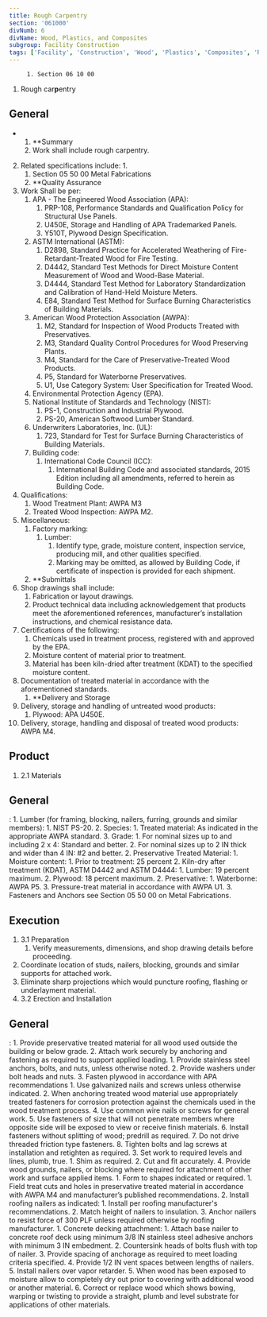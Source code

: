 ```yaml
---
title: Rough Carpentry
section: '061000'
divNumb: 6
divName: Wood, Plastics, and Composites
subgroup: Facility Construction
tags: ['Facility', 'Construction', 'Wood', 'Plastics', 'Composites', 'Rough', 'Carpentry']
---
```


         1. Section 06 10 00
1. Rough car**p**entry

## General


* 
	1. **Summary
   1. Work shall include rough carpentry.
2. Related specifications include:
      1. 
	1. Section 05 50 00 Metal Fabrications
	2. **Quality Assurance
3. Work Shall be per:
	1. APA - The Engineered Wood Association (APA):
		1. PRP-108, Performance Standards and Qualification Policy for Structural Use Panels.
		2. U450E, Storage and Handling of APA Trademarked Panels.
		3. Y510T, Plywood Design Specification.
	2. ASTM International (ASTM):
		1. D2898, Standard Practice for Accelerated Weathering of Fire-Retardant-Treated Wood for Fire Testing.
		2. D4442, Standard Test Methods for Direct Moisture Content Measurement of Wood and Wood-Base Material.
		3. D4444, Standard Test Method for Laboratory Standardization and Calibration of Hand-Held Moisture Meters.
		4. E84, Standard Test Method for Surface Burning Characteristics of Building Materials.
	3. American Wood Protection Association (AWPA):
		1. M2, Standard for Inspection of Wood Products Treated with Preservatives.
		2. M3, Standard Quality Control Procedures for Wood Preserving Plants.
		3. M4, Standard for the Care of Preservative-Treated Wood Products.
		4. P5, Standard for Waterborne Preservatives.
		5. U1, Use Category System: User Specification for Treated Wood.
	4. Environmental Protection Agency (EPA).
	5. National Institute of Standards and Technology (NIST):
		1. PS-1, Construction and Industrial Plywood.
		2. PS-20, American Softwood Lumber Standard.
	6. Underwriters Laboratories, Inc. (UL):
		1. 723, Standard for Test for Surface Burning Characteristics of Building Materials.
	7. Building code:
		1. International Code Council (ICC):
			1. International Building Code and associated standards, 2015 Edition including all amendments, referred to herein as Building Code.
4. Qualifications:
	1. Wood Treatment Plant: AWPA M3
	2. Treated Wood Inspection: AWPA M2.
5. Miscellaneous:
	1. Factory marking:
		1. Lumber:
			1. Identify type, grade, moisture content, inspection service, producing mill, and other qualities specified.
			2. Marking may be omitted, as allowed by Building Code, if certificate of inspection is provided for each shipment.
	2. **Submittals
6. Shop drawings shall include:
	1. Fabrication or layout drawings. 
	2. Product technical data including acknowledgement that products meet the aforementioned references, manufacturer’s installation instructions, and chemical resistance data.
7. Certifications of the following:
	1. Chemicals used in treatment process, registered with and approved by the EPA.
	2. Moisture content of material prior to treatment.
	3. Material has been kiln-dried after treatment (KDAT) to the specified moisture content.
8. Documentation of treated material in accordance with the aforementioned standards. 
	1. **Delivery and Storage
9. Delivery, storage and handling of untreated wood products:
	1. Plywood: APA U450E.
10. Delivery, storage, handling and disposal of treated wood products: AWPA M4.
   ## Product
1. 2.1 Materials

## General

:
	1. Lumber (for framing, blocking, nailers, furring, grounds and similar members):
		1. NIST PS-20.
		2. Species:
			1. Treated material: As indicated in the appropriate AWPA standard.
		3. Grade:
			1. For nominal sizes up to and including 2 x 4: Standard and better.
			2. For nominal sizes up to 2 IN thick and wider than 4 IN: #2 and better.
	2. Preservative Treated Material:
		1. Moisture content:
			1. Prior to treatment: 25 percent
			2. Kiln-dry after treatment (KDAT), ASTM D4442 and ASTM D4444:
				1. Lumber: 19 percent maximum.
				2. Plywood: 18 percent maximum.
		2. Preservative:
			1. Waterborne: AWPA P5.
		3. Pressure-treat material in accordance with AWPA U1.
	3. Fasteners and Anchors see Section 05 50 00 on Metal Fabrications.


## Execution

1. 3.1 Preparation
   1. Verify measurements, dimensions, and shop drawing details before proceeding.
2. Coordinate location of studs, nailers, blocking, grounds and similar supports for attached work.
3. Eliminate sharp projections which would puncture roofing, flashing or underlayment material.
1. 3.2 Erection and Installation

## General

:
	1. Provide preservative treated material for all wood used outside the building or below grade.
2. Attach work securely by anchoring and fastening as required to support applied loading. 
	1. Provide stainless steel anchors, bolts, and nuts, unless otherwise noted.
	2. Provide washers under bolt heads and nuts.
	3. Fasten plywood in accordance with APA recommendations
		1. Use galvanized nails and screws unless otherwise indicated.
		2. When anchoring treated wood material use appropriately treated fasteners for corrosion protection against the chemicals used in the wood treatment process.
	4. Use common wire nails or screws for general work.
	5. Use fasteners of size that will not penetrate members where opposite side will be exposed to view or receive finish materials.
	6. Install fasteners without splitting of wood; predrill as required.
	7. Do not drive threaded friction type fasteners.
	8. Tighten bolts and lag screws at installation and retighten as required.
3. Set work to required levels and lines, plumb, true.
	1. Shim as required.
	2. Cut and fit accurately.
4. Provide wood grounds, nailers, or blocking where required for attachment of other work and surface applied items.
	1. Form to shapes indicated or required.
		1. Field treat cuts and holes in preservative treated material in accordance with AWPA M4 and manufacturer’s published recommendations.
	2. Install roofing nailers as indicated: 
		1. Install per roofing manufacturer's recommendations.
		2. Match height of nailers to insulation.
		3. Anchor nailers to resist force of 300 PLF unless required otherwise by roofing manufacturer.
			1. Concrete decking attachment:
				1. Attach base nailer to concrete roof deck using minimum 3/8 IN stainless steel adhesive anchors with minimum 3 IN embedment.
				2. Countersink heads of bolts flush with top of nailer.
				3. Provide spacing of anchorage as required to meet loading criteria specified.
		4. Provide 1/2 IN vent spaces between lengths of nailers.
		5. Install nailers over vapor retarder.
5. When wood has been exposed to moisture allow to completely dry out prior to covering with additional wood or another material.
6. Correct or replace wood which shows bowing, warping or twisting to provide a straight, plumb and level substrate for applications of other materials.

